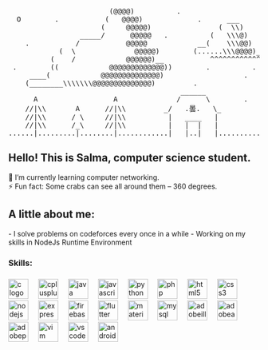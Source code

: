 <pre>
                        (@@@@)          .
  O        .           (   @@@@)             .      ___
                      (     @@@@@)                (  \\)
                 _____/      @@@@@   .          (   \\\@)                                                        
    .           /           @@@@@            __(    \\\@@)                                                       _¥_
            (  \              @@@@@)        (......\\\@@@@)___                                                 /| 0 |\
          (    /            @@@@@@)__           ^^^^^^^^^^^^^^^^            .            .               __^^^^^|_п_|^^^^
 .        ((            @@@@@@@@@@@@@))        .          .          .            .                ____//////////////////
     ____(            @@@@@@@@@@@@@@)                   .                 .                    ___///////////////////////
    (________\\\\\\\@@@@@@@@@@@@@@)         .                .                               ///  ///  ///  ///  /// /// 
                                         ______                      .                  ____|  _              ___      __
      A                  A              /      \        .        .                    /  _    /       __/    /   __  /
    //|\\       A      //|\\         _/   .曇.   \_         .                     ___/  /    |      _/          /     __
    //|\\      / \     //|\\          |   ____   |                            __/  _  /       _      __    __/      /
    //|\\      /_\     //|\\          |   |  |   |                          /     /      ___/     __/   _/       _/
......|.........|........|............|___|..|___|......................../   ___/     /        /     |  @susalulmumaO12
</pre>

<h2 align="left">Hello! This is Salma, computer science student.</h2>

<p>
  🌱 I’m currently learning computer networking.
  <br>
  ⚡ Fun fact: Some crabs can see all around them – 360 degrees.
</p>

<h2>A little about me:</h2>
- I solve problems on codeforces every once in a while
- Working on my skills in NodeJs Runtime Environment 
  
###

<h3 align="left">Skills:</h3>

###

<div align="left">
  <img src="https://cdn.jsdelivr.net/gh/devicons/devicon/icons/c/c-original.svg" height="40" alt="c logo"  />
  <img width="12" />
  <img src="https://cdn.jsdelivr.net/gh/devicons/devicon/icons/cplusplus/cplusplus-original.svg" height="40" alt="cplusplus logo"  />
  <img width="12" />
  <img src="https://cdn.jsdelivr.net/gh/devicons/devicon/icons/java/java-original.svg" height="40" alt="java logo"  />
  <img width="12" />
  <img src="https://cdn.jsdelivr.net/gh/devicons/devicon/icons/javascript/javascript-original.svg" height="40" alt="javascript logo"  />
  <img width="12" />
  <img src="https://cdn.jsdelivr.net/gh/devicons/devicon/icons/python/python-original.svg" height="40" alt="python logo"  />
  <img width="12" />
  <img src="https://cdn.jsdelivr.net/gh/devicons/devicon/icons/php/php-original.svg" height="40" alt="php logo"  />
  <img width="12" />
  <img src="https://cdn.jsdelivr.net/gh/devicons/devicon/icons/html5/html5-original.svg" height="40" alt="html5 logo"  />
  <img width="12" />
  <img src="https://cdn.jsdelivr.net/gh/devicons/devicon/icons/css3/css3-original.svg" height="40" alt="css3 logo"  />
  <img width="12" />
  <img src="https://cdn.jsdelivr.net/gh/devicons/devicon/icons/nodejs/nodejs-original.svg" height="40" alt="nodejs logo"  />
  <img width="12" />
  <img src="https://cdn.jsdelivr.net/gh/devicons/devicon/icons/express/express-original.svg" height="40" alt="express logo"  />
  <img width="12" />
  <img src="https://cdn.jsdelivr.net/gh/devicons/devicon/icons/firebase/firebase-plain.svg" height="40" alt="firebase logo"  />
  <img width="12" />
  <img src="https://cdn.jsdelivr.net/gh/devicons/devicon/icons/flutter/flutter-plain.svg" height="40" alt="flutter logo"  />
  <img width="12" />
  <img src="https://cdn.jsdelivr.net/gh/devicons/devicon/icons/materialui/materialui-original.svg" height="40" alt="materialui logo"  />
  <img width="12" />
  <img src="https://cdn.jsdelivr.net/gh/devicons/devicon/icons/mysql/mysql-original.svg" height="40" alt="mysql logo"  />
  <img width="12" />
  <img src="https://skillicons.dev/icons?i=ai" height="40" alt="adobeillustrator logo"  />
  <img width="12" />
  <img src="https://skillicons.dev/icons?i=ae" height="40" alt="adobeaftereffects logo"  />
  <img width="12" />
  <img src="https://skillicons.dev/icons?i=pr" height="40" alt="adobepremierepro logo"  />
  <img width="12" />
  <img src="https://cdn.jsdelivr.net/gh/devicons/devicon/icons/vim/vim-original.svg" height="40" alt="vim logo"  />
  <img width="12" />
  <img src="https://cdn.jsdelivr.net/gh/devicons/devicon/icons/vscode/vscode-original.svg" height="40" alt="vscode logo"  />
  <img width="12" />
  <img src="https://cdn.jsdelivr.net/gh/devicons/devicon/icons/androidstudio/androidstudio-original.svg" height="40" alt="androidstudio logo"  />
  <img width="12" />
</div>

###

<!--
**susalulmumaO12/susalulmumaO12** is a ✨ _special_ ✨ repository because its `README.md` (this file) appears on your GitHub profile.

Here are some ideas to get you started:

- 🔭 I’m currently working on ...
- 🌱 I’m currently learning ...
- 👯 I’m looking to collaborate on ...
- 🤔 I’m looking for help with ...
- 💬 Ask me about ...
- 📫 How to reach me: ...
- 😄 Pronouns: ...
- ⚡ Fun fact: ...
-->
